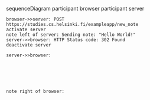 sequenceDiagram
    participant browser
    participant server

    browser->>server: POST https://studies.cs.helsinki.fi/exampleapp/new_note
    activate server
    note left of server: Sending note: "Hello World!"
    server->>browser: HTTP Status code: 302 Found
    deactivate server

    server->>browser: 






    note right of browser: